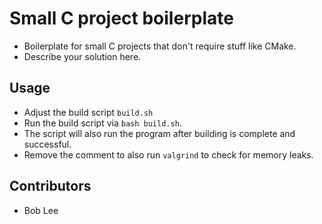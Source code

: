 # Small C project boilerplate
- Boilerplate for small C projects that don't require stuff like CMake.
- Describe your solution here.

## Usage
- Adjust the build script `build.sh`
- Run the build script via `bash build.sh`. 
- The script will also run the program after building is complete and successful.
- Remove the comment to also run `valgrind` to check for memory leaks.

## Contributors
- Bob Lee
